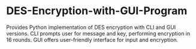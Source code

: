 # DES-Encryption-with-GUI-Program
Provides Python implementation of DES encryption with CLI and GUI versions. CLI prompts user for message and key, performing encryption in 16 rounds. GUI offers user-friendly interface for input and encryption.
